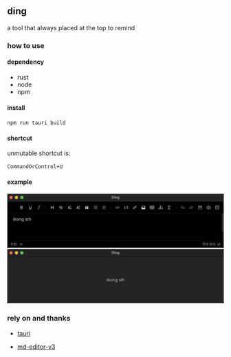 ## ding

a tool that always placed at the top to remind

### how to use

#### dependency

* rust
* node
* npm

#### install

```shell
npm run tauri build
```

#### shortcut

unmutable shortcut is:

```text
CommandOrControl+U
```

#### example

![example1](./pics/example1.png)
![example2](./pics/example2.png)

### rely on and thanks

* [tauri](https://tauri.app/)

* [md-editor-v3](https://imzbf.github.io/)
